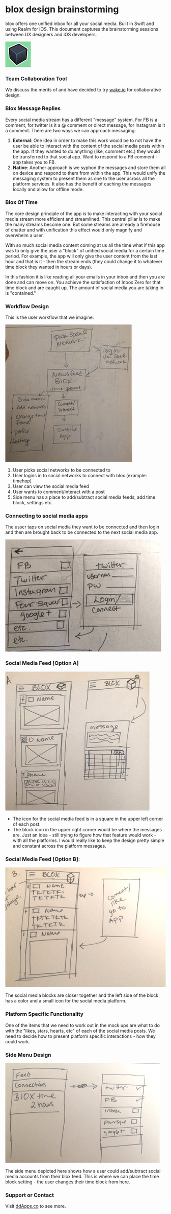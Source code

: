 # blox design brainstorming
blox offers one unified inbox for all your social media. Built in Swift and using Realm for iOS. This document captures the brainstorming sessions between UX designers and iOS developers.

![](https://raw.githubusercontent.com/duliodenis/blox/master/art/AppIconSet/Icon-40@2x.png)

### Team Collaboration Tool
We discuss the merits of and have decided to try [wake.io](http://wake.io) for collaborative design. 

### Blox Message Replies

Every social media stream has a different "message" system. For FB is a comment, for twitter is it a @ comment or direct message, for Instagram is it a comment. There are two ways we can approach messaging:

1. **External**: One idea in order to make this work would be to not have the user be able to interact with the content of the social media posts within the app. If they wanted to do anything (like, comment etc.) they would be transferred to that social app. Want to respond to a FB comment - app takes you to FB.
2. **Native**: Another approach is we syphon the messages and store them all on device and respond to them from within the app. This would unify the messaging system to present them as one to the user across all the platform services. It also has the benefit of caching the messages locally and allow for offline mode. 

### Blox Of Time
The core design principle of the app is to make interacting with your social media stream more efficient and streamlined. This central pillar is to make the many streams become one. But some streams are already a firehouse of chatter and with unification this effect would only magnify and overwhelm a user.

With so much social media content coming at us all the time what if this app was to only give the user a "block" of unified social media for a certain time period. For example, the app will only give the user content from the last hour and that is it - then the stream ends (they could change it to whatever time block they wanted in hours or days). 

In this fashion it is like reading all your emails in your inbox and then you are done and can move on. You achieve the satisfaction of Inbox Zero for that time block and are caught up. The amount of social media you are taking in is "contained." 

### Workflow Design
This is the user workflow that we imagine:

![](https://raw.githubusercontent.com/duliodenis/blox/master/design/images/1-UserWorkflow.png)

1. User picks social networks to be connected to
2. User logins in to social networks to connect with blox (example: timehop)
3. User can view the social media feed
4. User wants to comment/interact with a post 
5. Side menu has a place to add/subtract social media feeds, add time block, settings etc.

### Connecting to social media apps

The usser taps on social media they want to be connected and then login and then are brought back to be connected to the next social media app. 

![](https://raw.githubusercontent.com/duliodenis/blox/master/design/images/2-ConnectionsManager.png)

### Social Media Feed [Option A]

![](https://raw.githubusercontent.com/duliodenis/blox/master/design/images/3-SocialMediaFeed-A.png)

- The icon for the social media feed is in a square in the upper left corner of each post. 
- The block icon in the upper right corner would be where the messages are. Just an idea - still trying to figure how that feature would work - with all the platforms. I would really like to keep the design pretty simple and constant across the platform messages. 

### Social Media Feed [Option B]:

![](https://raw.githubusercontent.com/duliodenis/blox/master/design/images/4-SocialMediaFeed-B.png)

The social media blocks are closer together and the left side of the block has a color and a small icon for the social media platform. 

### Platform Specific Functionality

One of the items that we need to work out in the mock ups are what to do with the "likes, stars, hearts, etc" of each of the social media posts. We need to decide how to present platform specific interactions - how they could work.

### Side Menu Design

![](https://raw.githubusercontent.com/duliodenis/blox/master/design/images/5-SideMenu.png)

The side menu depicted here shows how a user could add/subtract social media accounts from their blox feed. This is where we can place the time block setting - the user changes their time block from here. 

### Support or Contact
Visit [ddApps.co](http://ddapps.co) to see more.
